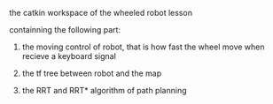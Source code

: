 the catkin workspace of the wheeled robot lesson

containning the following part:

1. the moving control of robot, that is how fast the wheel move when recieve a keyboard signal

2. the tf tree between robot and the map

3. the RRT and RRT* algorithm of path planning

